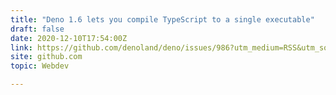 ```yaml
---
title: "Deno 1.6 lets you compile TypeScript to a single executable"
draft: false
date: 2020-12-10T17:54:00Z
link: https://github.com/denoland/deno/issues/986?utm_medium=RSS&utm_source=hune
site: github.com
topic: Webdev  

---
```

